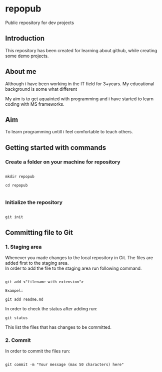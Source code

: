 # repopub
Public repository for dev projects
<h2>Introduction</h2>
<p>This repository has been created for learning about github, while creating some demo projects.</p>
<h2>About me</h2>
<p>Although i have been working in the IT field for 3+years. My educational background is some what different</p>
<p>My aim is to get aquainted with programming and i have started to learn coding with MS frameworks. </p>
<h2>Aim</h2>
<p>To learn programming untill i feel comfortable to teach others.</p>
<h2>Getting started with  commands</h2>
<h3>Create a folder on your machine for repository</h3>
<code>
mkdir repopub </br>
cd repopub </br>
</code>
<h3>Initialize the repository</h3>
<code>
git init
</code>
<h2>Committing file to Git</h2>
<h3>1. Staging area</h3>
<p>Whenever you made changes to the local repository in Git. The files are added first to the staging area.</br>
In order to add the file to the staging area run following command.
</p>
<code>
git add <"filename with extension"> </br>
Exampel:</br>
git add readme.md
</code>
<p>In order to check the status after adding run:</p>
<code>git status</code>
<p>This list the files that has changes to be committed.</p>
<h3>2. Commit</h3>
<p>In order to commit the files run:</p>
<code>
git commit -m "Your message (max 50 characters) here"
</code>



